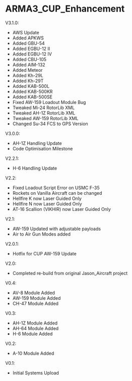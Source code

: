 # ARMA3_CUP_Enhancement

V3.1.0:
* AWS Update
* Added APKWS
* Added GBU-54
* Added EGBU-12 II
* Added EGBU-12 IV
* Added CBU-105
* Added AIM-132
* Added Meteor
* Added Kh-29L
* Added Kh-29T
* Added KAB-500L
* Added KAB-500KR
* Added KAB-500SE
* Fixed AW-159 Loadout Module Bug
* Tweaked Mi-24 RotorLib XML
* Tweaked AH-1Z RotorLib XML
* Tweaked AW-159 RotorLib XML
* Changed Su-34 FCS to GPS Version

V3.0.0:
* AH-1Z Handling Update
* Code Optimisation Milestone

V2.2.1:
* H-6 Handling Update

V2.2:
* Fixed Loadout Script Error on USMC F-35
* Rockets on Vanilla Aircraft can be changed
* Hellfire K now Laser Guided Only
* Hellfire N now Laser Guided Only
* AT-16 Scallion (VIKHIR) now Laser Guided Only

V2.1:
* AW-159 Updated with adjustable payloads
* Air to Air Gun Modes added

V2.0.1:
* Hotfix for CUP AW-159 Update

V2.0:
* Completed re-build from original Jason_Aircraft project

V0.4:
* AV-8 Module Added
* AW-159 Module Added
* CH-47 Module Added

V0.3:
* AH-1Z Module Added
* AH-64 Module Added
* H-6 Module Added

V0.2:
* A-10 Module Added

V0.1:
* Initial Systems Upload
